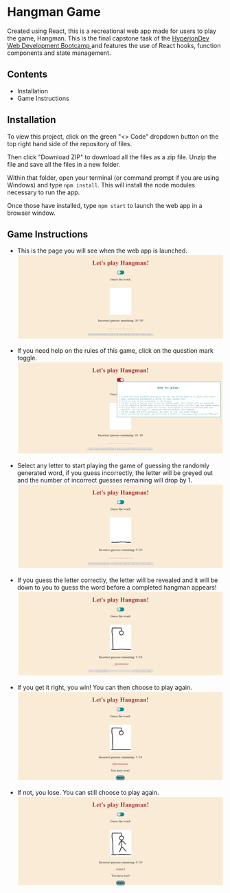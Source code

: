 # Hangman Game

Created using React, this is a recreational web app made for users to play the game, Hangman. This is the final capstone task of the <a target="_blank" href="https://www.hyperiondev.com/bootcamps/web-development/" > HyperionDev Web Development Bootcamp </a> and features the use of React hooks, function components and state management.

## Contents

- Installation
- Game Instructions

## Installation
To view this project, click on the green "<> Code" dropdown button on the top right hand side of the repository of files. 

Then click "Download ZIP" to download all the files as a zip file. Unzip the file and save all the files in a new folder.

Within that folder, open your terminal (or command prompt if you are using Windows) and type `npm install`. This will install the node modules necessary to run the app.

Once those have installed, type `npm start` to launch the web app in a browser window.

## Game Instructions
- This is the page you will see when the web app is launched.
![Gameplay1](/gameplay1.png)

- If you need help on the rules of this game, click on the question mark toggle.
![Gameplay2](/gameplay2.png)

- Select any letter to start playing the game of guessing the randomly generated word, if you guess incorrectly, the letter will be greyed out and the number of incorrect guesses remaining will drop by 1.
![Gameplay3](/gameplay3.png)

- If you guess the letter correctly, the letter will be revealed and it will be down to you to guess the word before a completed hangman appears! 
![Gameplay4](/gameplay4.png)

- If you get it right, you win! You can then choose to play again.
![Gameplay5](/gameplay5.png)

- If not, you lose. You can still choose to play again.
![Gameplay6](/gameplay6.png)
